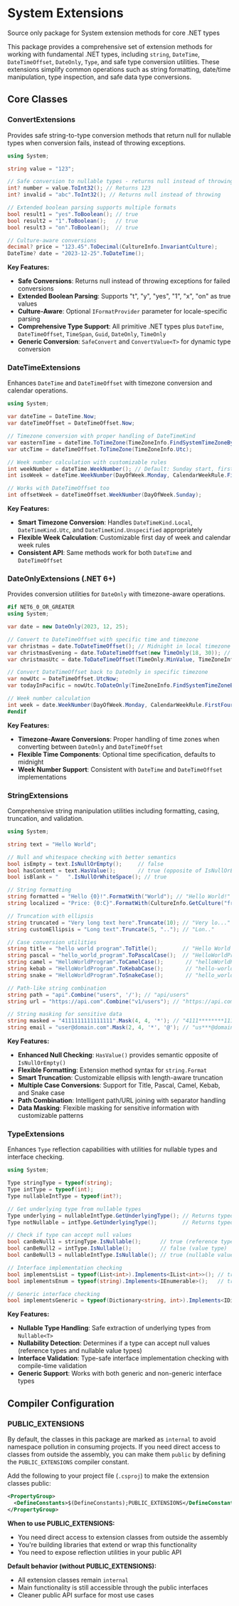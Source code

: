 # System Extensions

Source only package for System extension methods for core .NET types

This package provides a comprehensive set of extension methods for working with fundamental .NET types, including `string`, `DateTime`, `DateTimeOffset`, `DateOnly`, `Type`, and safe type conversion utilities. These extensions simplify common operations such as string formatting, date/time manipulation, type inspection, and safe data type conversions.

## Core Classes

### ConvertExtensions

Provides safe string-to-type conversion methods that return null for nullable types when conversion fails, instead of throwing exceptions.

```csharp
using System;

string value = "123";

// Safe conversion to nullable types - returns null instead of throwing
int? number = value.ToInt32(); // Returns 123
int? invalid = "abc".ToInt32(); // Returns null instead of throwing

// Extended boolean parsing supports multiple formats
bool result1 = "yes".ToBoolean(); // true
bool result2 = "1".ToBoolean();   // true  
bool result3 = "on".ToBoolean();  // true

// Culture-aware conversions
decimal? price = "123.45".ToDecimal(CultureInfo.InvariantCulture);
DateTime? date = "2023-12-25".ToDateTime();
```

**Key Features:**

- **Safe Conversions**: Returns null instead of throwing exceptions for failed conversions
- **Extended Boolean Parsing**: Supports "t", "y", "yes", "1", "x", "on" as true values
- **Culture-Aware**: Optional `IFormatProvider` parameter for locale-specific parsing
- **Comprehensive Type Support**: All primitive .NET types plus `DateTime`, `DateTimeOffset`, `TimeSpan`, `Guid`, `DateOnly`, `TimeOnly`
- **Generic Conversion**: `SafeConvert` and `ConvertValue<T>` for dynamic type conversion

### DateTimeExtensions

Enhances `DateTime` and `DateTimeOffset` with timezone conversion and calendar operations.

```csharp
using System;

var dateTime = DateTime.Now;
var dateTimeOffset = DateTimeOffset.Now;

// Timezone conversion with proper handling of DateTimeKind
var easternTime = dateTime.ToTimeZone(TimeZoneInfo.FindSystemTimeZoneById("Eastern Standard Time"));
var utcTime = dateTimeOffset.ToTimeZone(TimeZoneInfo.Utc);

// Week number calculation with customizable rules
int weekNumber = dateTime.WeekNumber(); // Default: Sunday start, first four-day week rule
int isoWeek = dateTime.WeekNumber(DayOfWeek.Monday, CalendarWeekRule.FirstFourDayWeek);

// Works with DateTimeOffset too
int offsetWeek = dateTimeOffset.WeekNumber(DayOfWeek.Sunday);
```

**Key Features:**

- **Smart Timezone Conversion**: Handles `DateTimeKind.Local`, `DateTimeKind.Utc`, and `DateTimeKind.Unspecified` appropriately
- **Flexible Week Calculation**: Customizable first day of week and calendar week rules
- **Consistent API**: Same methods work for both `DateTime` and `DateTimeOffset`

### DateOnlyExtensions (.NET 6+)

Provides conversion utilities for `DateOnly` with timezone-aware operations.

```csharp
#if NET6_0_OR_GREATER
using System;

var date = new DateOnly(2023, 12, 25);

// Convert to DateTimeOffset with specific time and timezone
var christmas = date.ToDateTimeOffset(); // Midnight in local timezone
var christmasEvening = date.ToDateTimeOffset(new TimeOnly(18, 30)); // 6:30 PM local time
var christmasUtc = date.ToDateTimeOffset(TimeOnly.MinValue, TimeZoneInfo.Utc); // Midnight UTC

// Convert DateTimeOffset back to DateOnly in specific timezone
var nowUtc = DateTimeOffset.UtcNow;
var todayInPacific = nowUtc.ToDateOnly(TimeZoneInfo.FindSystemTimeZoneById("Pacific Standard Time"));

// Week number calculation
int week = date.WeekNumber(DayOfWeek.Monday, CalendarWeekRule.FirstFourDayWeek);
#endif
```

**Key Features:**

- **Timezone-Aware Conversions**: Proper handling of time zones when converting between `DateOnly` and `DateTimeOffset`
- **Flexible Time Components**: Optional time specification, defaults to midnight
- **Week Number Support**: Consistent with `DateTime` and `DateTimeOffset` implementations

### StringExtensions

Comprehensive string manipulation utilities including formatting, casing, truncation, and validation.

```csharp
using System;

string text = "Hello World";

// Null and whitespace checking with better semantics
bool isEmpty = text.IsNullOrEmpty();     // false
bool hasContent = text.HasValue();       // true (opposite of IsNullOrEmpty)
bool isBlank = "   ".IsNullOrWhiteSpace(); // true

// String formatting
string formatted = "Hello {0}!".FormatWith("World"); // "Hello World!"
string localized = "Price: {0:C}".FormatWith(CultureInfo.GetCulture("fr-FR"), 123.45);

// Truncation with ellipsis
string truncated = "Very long text here".Truncate(10); // "Very lo..."
string customEllipsis = "Long text".Truncate(5, ".."); // "Lon.."

// Case conversion utilities
string title = "hello world program".ToTitle();        // "Hello World Program"
string pascal = "hello_world_program".ToPascalCase();  // "HelloWorldProgram"
string camel = "HelloWorldProgram".ToCamelCase();       // "helloWorldProgram"
string kebab = "HelloWorldProgram".ToKebabCase();       // "hello-world-program"
string snake = "HelloWorldProgram".ToSnakeCase();       // "hello_world_program"

// Path-like string combination
string path = "api".Combine("users", '/'); // "api/users"
string url = "https://api.com".Combine("v1/users"); // "https://api.com/v1/users"

// String masking for sensitive data
string masked = "4111111111111111".Mask(4, 4, '*'); // "4111********1111"
string email = "user@domain.com".Mask(2, 4, '*', '@'); // "us***@domain.com"
```

**Key Features:**

- **Enhanced Null Checking**: `HasValue()` provides semantic opposite of `IsNullOrEmpty()`
- **Flexible Formatting**: Extension method syntax for `string.Format`
- **Smart Truncation**: Customizable ellipsis with length-aware truncation
- **Multiple Case Conversions**: Support for Title, Pascal, Camel, Kebab, and Snake case
- **Path Combination**: Intelligent path/URL joining with separator handling
- **Data Masking**: Flexible masking for sensitive information with customizable patterns

### TypeExtensions

Enhances `Type` reflection capabilities with utilities for nullable types and interface checking.

```csharp
using System;

Type stringType = typeof(string);
Type intType = typeof(int);
Type nullableIntType = typeof(int?);

// Get underlying type from nullable types
Type underlying = nullableIntType.GetUnderlyingType(); // Returns typeof(int)
Type notNullable = intType.GetUnderlyingType();        // Returns typeof(int) (unchanged)

// Check if type can accept null values
bool canBeNull1 = stringType.IsNullable();      // true (reference type)
bool canBeNull2 = intType.IsNullable();         // false (value type)
bool canBeNull3 = nullableIntType.IsNullable(); // true (nullable value type)

// Interface implementation checking
bool implementsList = typeof(List<int>).Implements<IList<int>>(); // true
bool implementsEnum = typeof(string).Implements<IEnumerable>();   // true

// Generic interface checking
bool implementsGeneric = typeof(Dictionary<string, int>).Implements<IDictionary<string, int>>(); // true
```

**Key Features:**

- **Nullable Type Handling**: Safe extraction of underlying types from `Nullable<T>`
- **Nullability Detection**: Determines if a type can accept null values (reference types and nullable value types)
- **Interface Validation**: Type-safe interface implementation checking with compile-time validation
- **Generic Support**: Works with both generic and non-generic interface types

## Compiler Configuration

### PUBLIC_EXTENSIONS

By default, the classes in this package are marked as `internal` to avoid namespace pollution in consuming projects. If you need direct access to classes from outside the assembly, you can make them `public` by defining the `PUBLIC_EXTENSIONS` compiler constant.

Add the following to your project file (`.csproj`) to make the extension classes public:

```xml
<PropertyGroup>
  <DefineConstants>$(DefineConstants);PUBLIC_EXTENSIONS</DefineConstants>
</PropertyGroup>
```

**When to use PUBLIC_EXTENSIONS:**

- You need direct access to extension classes from outside the assembly
- You're building libraries that extend or wrap this functionality
- You need to expose reflection utilities in your public API

**Default behavior (without PUBLIC_EXTENSIONS):**

- All extension classes remain `internal`
- Main functionality is still accessible through the public interfaces
- Cleaner public API surface for most use cases
